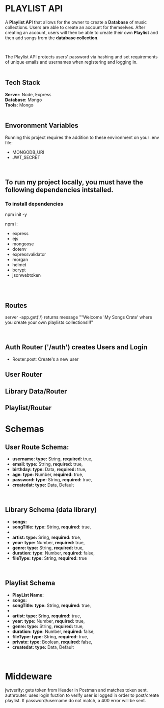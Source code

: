 <h1>PLAYLIST API</h1>
<p>A <b>Playlist API</b> that allows for the owner to create a <b>Database</b> of music collections. Users are able to create an account for themselves. After creating an account, users will then be able to create their own <b>Playlist</b> and then add songs from the <b>database collection</b>.</p>
<br>
<p>The Playlist API protects users' password via hashing and set requirements of unique emails and usernames when registering and logging in.
<br>
<br>
<h2>Tech Stack</h2>
<b>Server:</b> Node, Express 
<br>
<b>Database:</b> Mongo
<br>
<b>Tools:</b> Mongo
<br>
<br>
<h2>Envoronment Variables</h2>
<p>Running this project requires the addition to these environment on your .env file:</p>
<ul>
<li>MONGODB_URI</li>
<li>JWT_SECRET</li>
</ul>
<br>
<h2>To run my project locally, you must have the following dependencies intstalled.</h2>
<h3>To install dependencies</h3>
<p>npm init -y</p>
<p>npm i:</p>
<ul>
<li>express</li>
<li>ejs</li>
<li>mongoose</li>
<li>dotenv</li>
<li>expressvalidator</li>
<li>morgan</li>
<li>helmet</li>
<li>bcrypt</li>
<li>jsonwebtoken</li>
</ul>
<br>
<br>
<h2>Routes</h2>
<p>server -app.get('/) returns message ""Welcome 'My Songs Crate' where you create your own playlists collections!!!"</p>
<br>
<h2>Auth Router ('/auth') creates Users and Login</h2>
<ul>
<li>Router.post: Create's a new user</li>
</ul>


<h2>User Router</h2>


<h2>Library Data/Router</h2>



<h2>Playlist/Router</h2>


<h1>Schemas</h1>
<h2>User Route Schema:</h2>
<ul>
<li><b>username:</b> <b>type:</b> String, <b>required:</b> true,</li>
<li><b>email:</b> <b>type:</b> String, <b>required:</b> true,</li>
<li><b>birthday:</b> <b>type:</b> Data, <b>required:</b> true,</li>
<li><b>age:</b> <b>type:</b> Number, <b>required:</b> true,</li>
<li><b>password:</b> <b>type:</b> String, <b>required:</b> true,</li>
<li><b>createdat:</b> <b>type:</b> Data, Default</li>
</ul>
<br>
<h2>Library Schema (data library)</h2>
<ul>
<li><b>songs:</b></li>
<li><b>songTitle:</b> <b>type:</b> String, <b>required:</b> true,<li>
<li><b>artist:</b> <b>type:</b> Sring, <b>required:</b> true,</li>
<li><b>year:</b> <b>type:</b> Number, <b>required:</b> true,</li>
<li><b>genre:</b> <b>type:</b> String, <b>required:</b> true,</li>
<li><b>duration:</b> <b>type:</b> Number, <b>required:</b> false,</li>
<li><b>fileType:</b> <b>type:</b> String, <b>required:</b> true</li>
</ul>
<br>
<h2>Playlist Schema</h2>
<ul>
<li><b>PlayList Name:</b></li>
<li><b>songs:</b></li>
<li><b>songTitle:</b> <b>type:</b> String, <b>required:</b> true,<li>
<li><b>artist:</b> <b>type:</b> Sring, <b>required:</b> true,</li>
<li><b>year:</b> <b>type:</b> Number, <b>required:</b> true,</li>
<li><b>genre:</b> <b>type:</b> String, <b>required:</b> true,</li>
<li><b>duration:</b> <b>type:</b> Number, <b>required:</b> false,</li>
<li><b>fileType:</b> <b>type:</b> String, <b>required:</b> true,</li>
<li><b>private:</b> <b>type:</b> Boolean, <b>required:</b> false,</li>
<li><b>createdat:</b> <b>type:</b> Data, Default</li>
</ul>
<br>
<h1>Middeware</h1>
jwtverify: gets token from Header in Postman and matches token sent.
<br>
authrouter: uses login fuction to verify user is logged in order to post/create playlist. If password/username do not match, a 400 error will be sent.
